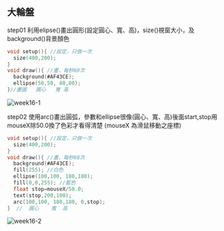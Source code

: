 ## 大輪盤
step01 利用elipse()畫出圓形(設定圓心、寬、高)，size()視窗大小，及background()背景顏色
```C
void setup(){ //設定，只做一次
  size(400,200);
} 
void draw(){ //畫，每秒60次
  background(#AF43CE);
  ellipse(50,50, 80,80);
}//畫圓   圓心   寬 高
```
![week16-1](https://user-images.githubusercontent.com/79676872/121618153-e9209b00-ca98-11eb-99cf-4065db0d5a6c.png)

step02 使用arc()畫出圓弧，參數和ellipse很像(圓心、寬、高)後面start,stop用mouseX除50.0換了色彩才看得清楚 (mouseX 為滑鼠移動之座標)
```C
void setup(){ //設定，只做一次
  size(400,200);
} 
void draw(){ //畫，每秒60次
  background(#AF43CE);
  fill(255); //白色
  ellipse(100,100, 180,180);
  fill(0,0,255); //藍色
  float stop=mouseX/50.0;
  text(stop,200,100);
  arc(100,100, 180,180, 0,stop);
}  //  圓心    寬  高
```
![week16-2](https://user-images.githubusercontent.com/79676872/121619496-4b7a9b00-ca9b-11eb-9646-30bdb5cd1bd8.png)
